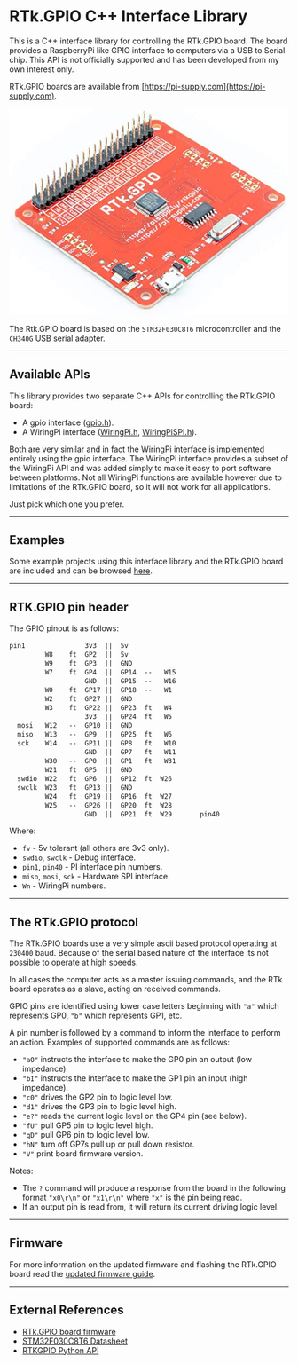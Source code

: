 # RTk.GPIO C++ Interface Library

This is a C++ interface library for controlling the RTk.GPIO board.
The board provides a RaspberryPi like GPIO interface to computers via a USB to Serial chip.
This API is not officially supported and has been developed from my own interest only.

RTk.GPIO boards are available from [https://pi-supply.com](https://pi-supply.com).

![The RTk.GPIO board](images/RTkGPIO.jpg)

The Rtk.GPIO board is based on the `STM32F030C8T6` microcontroller and the `CH340G` USB serial adapter.


----
## Available APIs

This library provides two separate C++ APIs for controlling the RTk.GPIO board:
- A gpio interface ([gpio.h](gpio.h)).
- A WiringPi interface ([WiringPi.h](WiringPi.h), [WiringPiSPI.h](WiringPiSPI.h)).

Both are very similar and in fact the WiringPi interface is implemented entirely using the gpio interface.
The WiringPi interface provides a subset of the WiringPi API and was added simply to make it easy to port software between platforms.
Not all WiringPi functions are available however due to limitations of the RTk.GPIO board, so it will not work for all applications.

Just pick which one you prefer.


----
## Examples

Some example projects using this interface library and the RTk.GPIO board are
included and can be browsed [here](examples/README.md).


----
## RTK.GPIO pin header

The GPIO pinout is as follows:
```
pin1               3v3  ||  5v        
         W8    ft  GP2  ||  5v        
         W9    ft  GP3  ||  GND       
         W7    ft  GP4  ||  GP14  --   W15
                   GND  ||  GP15  --   W16
         W0    ft  GP17 ||  GP18  --   W1
         W2    ft  GP27 ||  GND
         W3    ft  GP22 ||  GP23  ft   W4
                   3v3  ||  GP24  ft   W5
  mosi   W12   --  GP10 ||  GND
  miso   W13   --  GP9  ||  GP25  ft   W6
  sck    W14   --  GP11 ||  GP8   ft   W10
                   GND  ||  GP7   ft   W11
         W30   --  GP0  ||  GP1   ft   W31
         W21   ft  GP5  ||  GND
  swdio  W22   ft  GP6  ||  GP12  ft  W26
  swclk  W23   ft  GP13 ||  GND
         W24   ft  GP19 ||  GP16  ft  W27
         W25   --  GP26 ||  GP20  ft  W28
                   GND  ||  GP21  ft  W29       pin40
```

Where:
- `fv` - 5v tolerant (all others are 3v3 only).
- `swdio`, `swclk` - Debug interface.
- `pin1`, `pin40` - PI interface pin numbers.
- `miso`, `mosi`, `sck` - Hardware SPI interface.
- `Wn` - WiringPi numbers.


----
## The RTk.GPIO protocol

The RTk.GPIO boards use a very simple ascii based protocol operating at `230400` baud.
Because of the serial based nature of the interface its not possible to operate at high speeds.

In all cases the computer acts as a master issuing commands, and the RTk board operates as a slave, acting on received commands.

GPIO pins are identified using lower case letters beginning with `"a"` which represents GP0, `"b"` which represents GP1, etc.

A pin number is followed by a command to inform the interface to perform an action.
Examples of supported commands are as follows:

- `"aO"` instructs the interface to make the GP0 pin an output (low impedance).
- `"bI"` instructs the interface to make the GP1 pin an input (high impedance).
- `"c0"` drives the GP2 pin to logic level low.
- `"d1"` drives the GP3 pin to logic level high.
- `"e?"` reads the current logic level on the GP4 pin (see below).
- `"fU"` pull GP5 pin to logic level high.
- `"gD"` pull GP6 pin to logic level low.
- `"hN"` turn off GP7s pull up or pull down resistor.
- `"V"` print board firmware version.

Notes:
- The `?` command will produce a response from the board in the following format `"x0\r\n"` or `"x1\r\n"` where `"x"` is the pin being read.
- If an output pin is read from, it will return its current driving logic level.


----
## Firmware

For more information on the updated firmware and flashing the RTk.GPIO board read the [updated firmware guide](firmware/README.md).


----
## External References

- [RTk.GPIO board firmware](https://bitbucket.org/ryanteckltd/rtk.gpio-mcu-firmware/src/development/)
- [STM32F030C8T6 Datasheet](https://www.mouser.co.uk/datasheet/2/389/dm00088500-1797910.pdf)
- [RTKGPIO Python API](https://github.com/RyanteckLTD/RTk)
